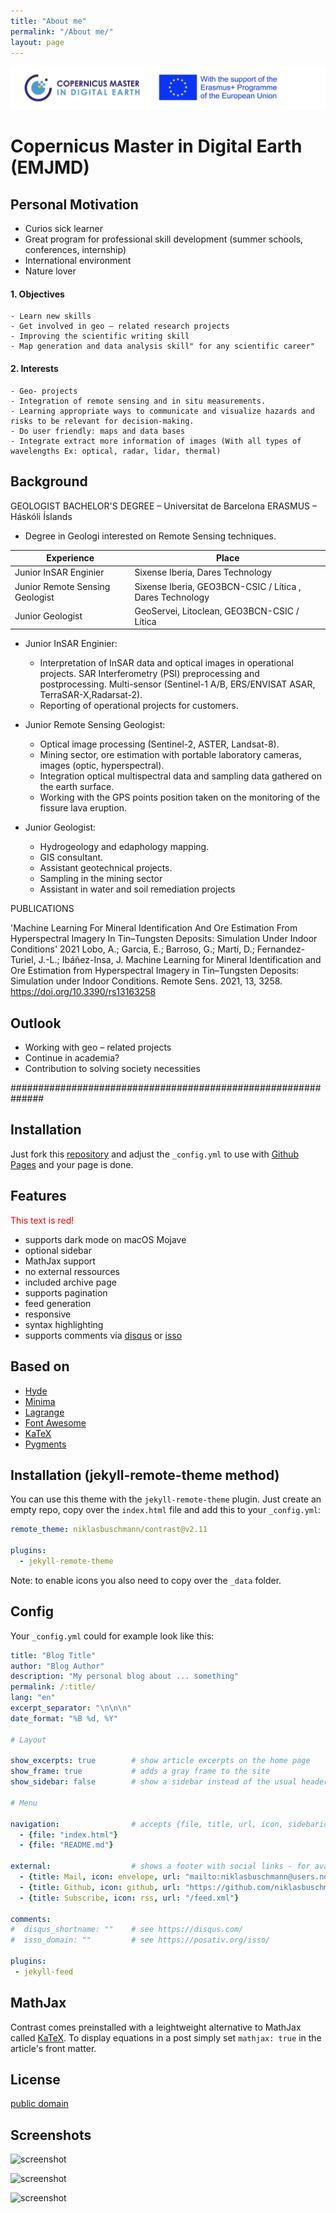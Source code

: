 ```yaml
---
title: "About me"
permalink: "/About me/"
layout: page
---
```


![This is an image](/images/ErasmusCopernicusLogo.png) 

# Copernicus Master in Digital Earth (EMJMD)

## Personal Motivation 
-	Curios sick learner
-	Great program for professional skill development (summer schools, conferences, internship)
-	International environment 
-	Nature lover
	
#### 1. Objectives
	- Learn new skills
	- Get involved in geo – related research projects
	- Improving the scientific writing skill
	- Map generation and data analysis skill" for any scientific career"

#### 2. Interests
	- Geo- projects 
	- Integration of remote sensing and in situ measurements. 
	- Learning appropriate ways to communicate and visualize hazards and risks to be relevant for decision-making.	
	- Do user friendly: maps and data bases
	- Integrate extract more information of images (With all types of wavelengths Ex: optical, radar, lidar, thermal)



## Background

GEOLOGIST BACHELOR'S DEGREE – Universitat de Barcelona		ERASMUS – Háskóli Íslands
- Degree in Geologi interested on Remote Sensing techniques.


| Experience                      | Place                                                    |
|---------------------------------|----------------------------------------------------------|
| Junior InSAR Enginier           | Sixense Iberia, Dares Technology                         |
| Junior Remote Sensing Geologist | Sixense Iberia, GEO3BCN-CSIC / Lítica , Dares Technology |
| Junior Geologist                | GeoServei, Litoclean, GEO3BCN-CSIC / Lítica              |


- Junior InSAR Enginier: 
	- Interpretation of InSAR data and optical images in operational projects. SAR Interferometry (PSI) preprocessing and postprocessing. Multi-sensor (Sentinel-1 A/B, ERS/ENVISAT ASAR, TerraSAR-X,Radarsat-2). 
	- Reporting of operational projects for customers. 

- Junior Remote Sensing Geologist: 
	- Optical image processing (Sentinel-2, ASTER, Landsat-8).
	- Mining sector, ore estimation with portable laboratory cameras, images (optic, hyperspectral).
	- Integration optical multispectral data and sampling data gathered on the earth surface.
	- Working with the GPS points position taken on the monitoring of the fissure lava eruption.

- Junior Geologist:
	- Hydrogeology and edaphology mapping.
	- GIS consultant.
	- Assistant geotechnical projects.
	- Sampling in the mining sector
	- Assistant in water and soil remediation projects


PUBLICATIONS

'Machine Learning For Mineral Identification And Ore Estimation From Hyperspectral Imagery In Tin–Tungsten
Deposits: Simulation Under Indoor Conditions'
2021
Lobo, A.; Garcia, E.; Barroso, G.; Martí, D.; Fernandez-Turiel, J.-L.; Ibáñez-Insa, J. Machine Learning for Mineral
Identification and Ore Estimation from Hyperspectral Imagery in Tin–Tungsten Deposits: Simulation under Indoor
Conditions. Remote Sens. 2021, 13, 3258. https://doi.org/10.3390/rs13163258


## Outlook
-	Working with geo – related projects
-	Continue in academia?
-	Contribution to solving society necessities













##############################################################
## Installation

Just fork this [repository](https://github.com/niklasbuschmann/contrast) and adjust the `_config.yml` to use with [Github Pages](https://pages.github.com/) and your page is done.

## Features

<font color="red">This text is red!</font>
 - supports dark mode on macOS Mojave
 - optional sidebar
 - MathJax support
 - no external ressources
 - included archive page
 - supports pagination
 - feed generation
 - responsive
 - syntax highlighting
 - supports comments via [disqus](https://disqus.com/) or [isso](http://posativ.org/isso/)

## Based on

- [Hyde](https://github.com/poole/hyde)
- [Minima](https://github.com/jekyll/minima)
- [Lagrange](https://github.com/LeNPaul/Lagrange)
- [Font Awesome](http://fontawesome.io/)
- [KaTeX](https://katex.org/)
- [Pygments](https://github.com/richleland/pygments-css)

## Installation (jekyll-remote-theme method)

You can use this theme with the `jekyll-remote-theme` plugin. Just create an empty repo, copy over the `index.html` file and add this to your `_config.yml`:

```yaml
remote_theme: niklasbuschmann/contrast@v2.11

plugins:
  - jekyll-remote-theme
```

Note: to enable icons you also need to copy over the `_data` folder.

## Config

Your `_config.yml` could for example look like this:

```yaml
title: "Blog Title"
author: "Blog Author"
description: "My personal blog about ... something"
permalink: /:title/
lang: "en"
excerpt_separator: "\n\n\n"
date_format: "%B %d, %Y"

# Layout

show_excerpts: true        # show article excerpts on the home page
show_frame: true           # adds a gray frame to the site
show_sidebar: false        # show a sidebar instead of the usual header

# Menu

navigation:                # accepts {file, title, url, icon, sidebaricon}
  - {file: "index.html"}
  - {file: "README.md"}

external:                  # shows a footer with social links - for available icons see fontawesome.com/icons
  - {title: Mail, icon: envelope, url: "mailto:niklasbuschmann@users.noreply.github.com"}
  - {title: Github, icon: github, url: "https://github.com/niklasbuschmann/contrast"}
  - {title: Subscribe, icon: rss, url: "/feed.xml"}

comments:
#  disqus_shortname: ""    # see https://disqus.com/
#  isso_domain: ""         # see https://posativ.org/isso/

plugins:
 - jekyll-feed

```

## MathJax

Contrast comes preinstalled with a leightweight alternative to MathJax called [KaTeX](https://katex.org/). To display equations in a post simply set `mathjax: true` in the article's front matter.

## License

[public domain](http://unlicense.org/)

## Screenshots

![screenshot](https://user-images.githubusercontent.com/4943215/109431850-cd711780-7a08-11eb-8601-2763f2ee6bb4.png)

![screenshot](https://user-images.githubusercontent.com/4943215/109431832-b6cac080-7a08-11eb-9c5e-a058680c23a1.png)

![screenshot](https://user-images.githubusercontent.com/4943215/73125194-5f0b8b80-3fa4-11ea-805c-8387187503ad.png)
